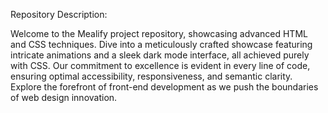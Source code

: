 Repository Description:

Welcome to the Mealify project repository, showcasing advanced HTML and CSS techniques. Dive into a meticulously crafted showcase featuring intricate animations and a sleek dark mode interface, all achieved purely with CSS. Our commitment to excellence is evident in every line of code, ensuring optimal accessibility, responsiveness, and semantic clarity. Explore the forefront of front-end development as we push the boundaries of web design innovation.
